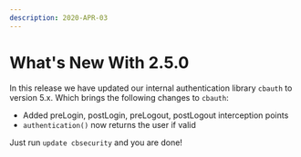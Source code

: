 ```yaml
---
description: 2020-APR-03
---
```


# What's New With 2.5.0

In this release we have updated our internal authentication library `cbauth` to version 5.x.  Which brings the following changes to `cbauth`:

* Added preLogin, postLogin, preLogout, postLogout interception points
* `authentication()` now returns the user if valid

Just run `update cbsecurity` and you are done!
